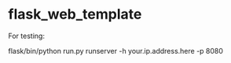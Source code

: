 flask_web_template
==================

For testing:

flask/bin/python run.py runserver -h your.ip.address.here -p 8080
